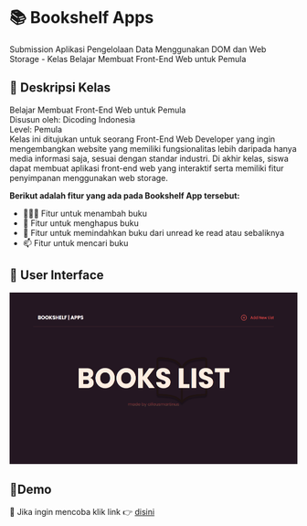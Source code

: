 # 📚 Bookshelf Apps

Submission Aplikasi Pengelolaan Data Menggunakan DOM dan Web Storage - Kelas Belajar Membuat Front-End Web untuk Pemula

## 🚀 Deskripsi Kelas

Belajar Membuat Front-End Web untuk Pemula <br>
Disusun oleh: Dicoding Indonesia <br>
Level: Pemula <br>
Kelas ini ditujukan untuk seorang Front-End Web Developer yang ingin mengembangkan website yang memiliki fungsionalitas lebih daripada hanya media informasi saja, sesuai dengan standar industri. Di akhir kelas, siswa dapat membuat aplikasi front-end web yang interaktif serta memiliki fitur penyimpanan menggunakan web storage. <br>

**Berikut adalah fitur yang ada pada Bookshelf App tersebut:**

- 👨🏽‍💻 Fitur untuk menambah buku
- 🌱 Fitur untuk menghapus buku
- 💬 Fitur untuk memindahkan buku dari unread ke read atau sebaliknya
- 📫 Fitur untuk mencari buku

## 🎯 User Interface

<p align="middle"><img alt="GIF" src="/asset/desktop.png" width="550" height="300"/></p>


## 🎯Demo

🎏 Jika ingin mencoba klik link 👉 <a href="">disini</a>